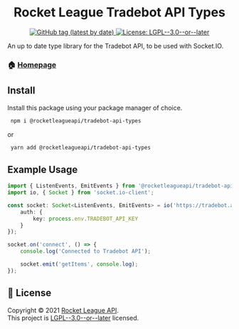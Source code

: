 <h1 align="center">Rocket League Tradebot API Types</h1>
<p align="center">
    <a href="https://github.com/rocketleagueapi/tradebot-api-types/packages/1108141" target="_blank">
  <img alt="GitHub tag (latest by date)" src="https://img.shields.io/github/v/tag/rocketleagueapi/tradebot-api-types?label=Version">
  </a>
  <a href="https://github.com/rocketleagueapi/tradebot-api-types/blob/master/LICENSE" target="_blank">
    <img alt="License: LGPL--3.0--or--later" src="https://img.shields.io/github/license/rocketleagueapi/tradebot-api-types?color=green" />
  </a>
</p>
An up to date type library for the Tradebot API, to be used with Socket.IO.

### 🏠 [Homepage](https://github.com/rocketleagueapi/tradebot-api-types)

## Install

Install this package using your package manager of choice.
```sh
 npm i @rocketleagueapi/tradebot-api-types
```
or
```sh
 yarn add @rocketleagueapi/tradebot-api-types
```

## Example Usage
```ts
import { ListenEvents, EmitEvents } from '@rocketleagueapi/tradebot-api-types'
import io, { Socket } from 'socket.io-client';

const socket: Socket<ListenEvents, EmitEvents> = io('https://tradebot.anga.blue', {
    auth: {
        key: process.env.TRADEBOT_API_KEY
    }
});

socket.on('connect', () => {
    console.log('Connected to Tradebot API');

    socket.emit('getItems', console.log);
});
```

## 📝 License

Copyright © 2021 [Rocket League API](https://github.com/rocketleagueapi).<br />
This project is [LGPL--3.0--or--later](https://github.com/rocketleagueapi/tradebot-api-types/blob/master/LICENSE) licensed.
